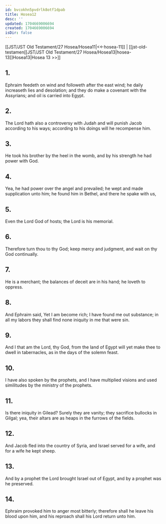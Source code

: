 ```yaml
---
id: bvcokhn5pvdrlk8otf1dpab
title: Hosea12
desc: ''
updated: 1704669006694
created: 1704669006694
isDir: false
---
```

[[JST/JST Old Testament/27 Hosea/Hosea11|<<-hosea-11]] | [[jst-old-testamen[[JST/JST Old Testament/27 Hosea/Hosea13|hosea-13]]Hosea13|Hosea 13 >>]]
## 1.
Ephraim feedeth on wind and followeth after the east wind; he daily increaseth lies and desolation; and they do make a covenant with the Assyrians; and oil is carried into Egypt.
## 2.
The Lord hath also a controversy with Judah and will punish Jacob according to his ways; according to his doings will he recompense him.
## 3.
He took his brother by the heel in the womb, and by his strength he had power with God.
## 4.
Yea, he had power over the angel and prevailed; he wept and made supplication unto him; he found him in Bethel, and there he spake with us,
## 5.
Even the Lord God of hosts; the Lord is his memorial.
## 6.
Therefore turn thou to thy God; keep mercy and judgment, and wait on thy God continually.
## 7.
He is a merchant; the balances of deceit are in his hand; he loveth to oppress.
## 8.
And Ephraim said, Yet I am become rich; I have found me out substance; in all my labors they shall find none iniquity in me that were sin.
## 9.
And I that am the Lord, thy God, from the land of Egypt will yet make thee to dwell in tabernacles, as in the days of the solemn feast.
## 10.
I have also spoken by the prophets, and I have multiplied visions and used similitudes by the ministry of the prophets.
## 11.
Is there iniquity in Gilead? Surely they are vanity; they sacrifice bullocks in Gilgal; yea, their altars are as heaps in the furrows of the fields.
## 12.
And Jacob fled into the country of Syria, and Israel served for a wife, and for a wife he kept sheep.
## 13.
And by a prophet the Lord brought Israel out of Egypt, and by a prophet was he preserved.
## 14.
Ephraim provoked him to anger most bitterly; therefore shall he leave his blood upon him, and his reproach shall his Lord return unto him.

